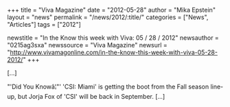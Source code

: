 +++
title = "Viva Magazine"
date = "2012-05-28"
author = "Mika Epstein"
layout = "news"
permalink = "/news/2012/:title/"
categories = ["News", "Articles"]
tags = ["2012"]

newstitle = "In the Know this week with Viva: 05 / 28 / 2012"
newsauthor = "0215ag3sxa"
newssource = "Viva Magazine"
newsurl = "http://www.vivamagonline.com/in-the-know-this-week-with-viva-05-28-2012/"
+++

[...]

"'Did You Knowâ¦"' 'CSI: Miami' is getting the boot from the Fall season line-up, but Jorja Fox of 'CSI' will be back in September. [...]  
